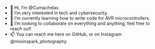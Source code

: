 - 👋 Hi, I’m @Cumachelas
- 👀 I’m very interested in tech and cybersecurity.
- 🌱 I’m currently learning how to write code for AVR microcontrollers.
- 💞️ I’m looking to collaborate on everything and anything, feel free to reach out!
- 📫 You can reach me here on GitHub, or on Instagram @moonspark_photography
